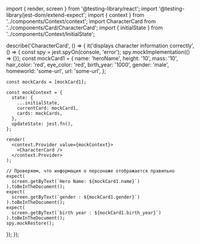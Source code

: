 import { render, screen } from '@testing-library/react';
import '@testing-library/jest-dom/extend-expect';
import { context } from '../components/Context/context';
import CharacterCard from '../components/Card/CharacterCard';
import { initialState } from '../components/Context/InitialState';

describe('CharacterCard', () => {
  it('displays character information correctly', () => {
    const spy = jest.spyOn(console, 'error');
    spy.mockImplementation(() => {});
    const mockCard1 = {
      name: 'heroName',
      height: '10',
      mass: '10',
      hair_color: 'red',
      eye_color: 'red',
      birth_year: '1000',
      gender: 'male',
      homeworld: 'some-url',
      url: 'some-url',
    };

    const mockCards = [mockCard1];

    const mockContext = {
      state: {
        ...initialState,
        currentCard: mockCard1,
        cards: mockCards,
      },
      updateState: jest.fn(),
    };

    render(
      <context.Provider value={mockContext}>
        <CharacterCard />
      </context.Provider>
    );

    // Проверяем, что информация о персонаже отображается правильно
    expect(
      screen.getByText(`Hero Name: ${mockCard1.name}`)
    ).toBeInTheDocument();
    expect(
      screen.getByText(`gender : ${mockCard1.gender}`)
    ).toBeInTheDocument();
    expect(
      screen.getByText(`birth year : ${mockCard1.birth_year}`)
    ).toBeInTheDocument();
    spy.mockRestore();
  });
});

